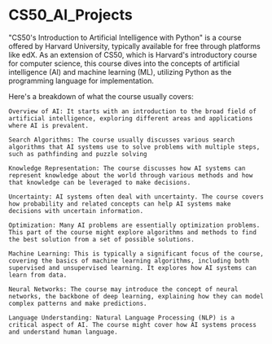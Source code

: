 # CS50_AI_Projects

"CS50's Introduction to Artificial Intelligence with Python" is a course offered by Harvard University, typically available for free through platforms like edX. As an extension of CS50, which is Harvard's introductory course for computer science, this course dives into the concepts of artificial intelligence (AI) and machine learning (ML), utilizing Python as the programming language for implementation.

Here's a breakdown of what the course usually covers:

    Overview of AI: It starts with an introduction to the broad field of artificial intelligence, exploring different areas and applications where AI is prevalent.

    Search Algorithms: The course usually discusses various search algorithms that AI systems use to solve problems with multiple steps, such as pathfinding and puzzle solving

    Knowledge Representation: The course discusses how AI systems can represent knowledge about the world through various methods and how that knowledge can be leveraged to make decisions.

    Uncertainty: AI systems often deal with uncertainty. The course covers how probability and related concepts can help AI systems make decisions with uncertain information.

    Optimization: Many AI problems are essentially optimization problems. This part of the course might explore algorithms and methods to find the best solution from a set of possible solutions.

    Machine Learning: This is typically a significant focus of the course, covering the basics of machine learning algorithms, including both supervised and unsupervised learning. It explores how AI systems can learn from data.

    Neural Networks: The course may introduce the concept of neural networks, the backbone of deep learning, explaining how they can model complex patterns and make predictions.

    Language Understanding: Natural Language Processing (NLP) is a critical aspect of AI. The course might cover how AI systems process and understand human language.

    

